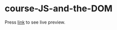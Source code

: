 # course-JS-and-the-DOM

Press [link](https://mrnati.github.io/course-JS-and-the-DOM/) to see live preview.

